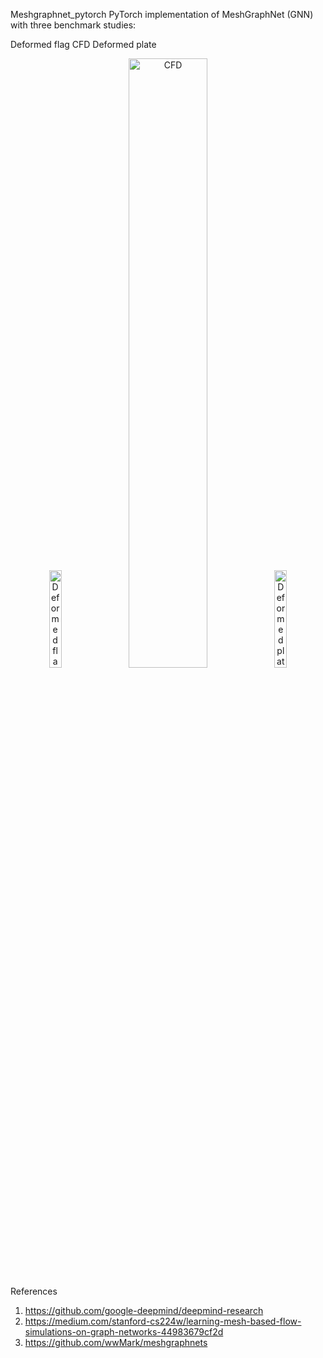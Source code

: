 Meshgraphnet_pytorch
PyTorch implementation of MeshGraphNet (GNN) with three benchmark studies:

Deformed flag
CFD
Deformed plate

<p align="center">
  <img src="https://github.com/user-attachments/assets/948533fd-55a2-425c-8fa9-7778f72e3970" width="20%" alt="Deformed flag simulation" loop="infinite" autoplay>
  <img src="https://github.com/user-attachments/assets/e8749c06-160b-4e9c-a972-521fce4d11e0" width="50%" alt="CFD" loop="infinite" autoplay>
  <img src="https://github.com/user-attachments/assets/bc1544c3-7798-4d7f-920c-dac451d1e683" width="20%" alt="Deformed plate" loop="infinite" autoplay>
</p>

References

1. https://github.com/google-deepmind/deepmind-research
2. https://medium.com/stanford-cs224w/learning-mesh-based-flow-simulations-on-graph-networks-44983679cf2d
3. https://github.com/wwMark/meshgraphnets
